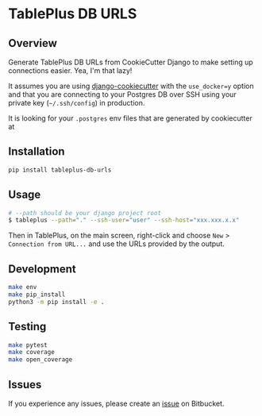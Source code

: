 # TablePlus DB URLS

## Overview
Generate TablePlus DB URLs from CookieCutter Django to make setting up connections easier. Yea, I'm that lazy!

It assumes you are using [django-cookiecutter](https://github.com/cookiecutter/cookiecutter-django) with the `use_docker=y` option and that you are connecting to your Postgres DB over SSH using your private key (`~/.ssh/config`) in production.

It is looking for your `.postgres` env files that are generated by cookiecutter at

## Installation
```bash
pip install tableplus-db-urls
```

## Usage
```bash
# --path should be your django project root
$ tableplus --path="." --ssh-user="user" --ssh-host="xxx.xxx.x.x"
```

Then in TablePlus, on the main screen, right-click and choose `New` > `Connection from URL...` and use the URLs provided by the output.

## Development
```bash
make env
make pip_install
python3 -m pip install -e .
```

## Testing
```bash
make pytest
make coverage
make open_coverage
```

## Issues

If you experience any issues, please create an [issue](https://github.com/tsantor/tableplus-db-urls/issues) on Bitbucket.
